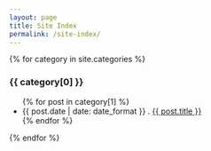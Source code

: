 ```yaml
---
layout: page
title: Site Index
permalink: /site-index/
---
```


{% for category in site.categories %}
<h3 class="capitalized_category">{{ category[0] }}</h3>
<ul>
   {% for post in category[1] %}
   <li>{{ post.date | date: date_format }} . <a href="{{ post.url }}">{{ post.title }}</a></li>
   {% endfor %}
</ul>
{% endfor %}
